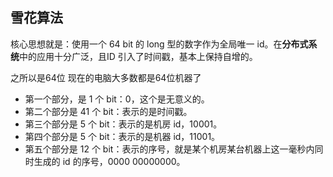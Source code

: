 ## 雪花算法

核心思想就是：使用一个 64 bit 的 long 型的数字作为全局唯一 id。在**分布式系统**中的应用十分广泛，且ID 引入了时间戳，基本上保持自增的。

之所以是64位 现在的电脑大多数都是64位机器了

* 第一个部分，是 1 个 bit：0，这个是无意义的。
* 第二个部分是 41 个 bit：表示的是时间戳。
* 第三个部分是 5 个 bit：表示的是机房 id，10001。
* 第四个部分是 5 个 bit：表示的是机器 id，11001。
* 第五个部分是 12 个 bit：表示的序号，就是某个机房某台机器上这一毫秒内同时生成的 id 的序号，0000 00000000。

